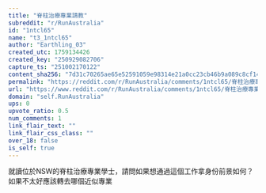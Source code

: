 ```yaml
---
title: "脊柱治療專業請教"
subreddit: "r/RunAustralia"
id: "1ntcl65"
name: "t3_1ntcl65"
author: "Earthling_03"
created_utc: 1759134426
created_key: "250929082706"
capture_ts: "251002170122"
content_sha256: "7d31c70265ae65e52591059e98314e21a0cc23cb46b9a089c8cf14f50fca1390"
permalink: "https://reddit.com/r/RunAustralia/comments/1ntcl65/脊柱治療專業請教/"
url: "https://www.reddit.com/r/RunAustralia/comments/1ntcl65/脊柱治療專業請教/"
domain: "self.RunAustralia"
ups: 0
upvote_ratio: 0.5
num_comments: 1
link_flair_text: ""
link_flair_css_class: ""
over_18: false
is_self: true
---
```


就讀位於NSW的脊柱治療專業學士，請問如果想通過這個工作拿身份前景如何？如果不太好應該轉去哪個近似專業
